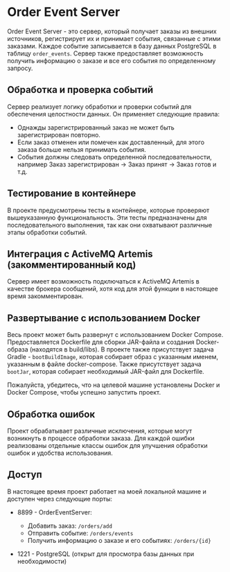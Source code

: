 # Order Event Server

Order Event Server - это сервер, который получает заказы из внешних источников, регистрирует их и принимает события, связанные с этими заказами. Каждое событие записывается в базу данных PostgreSQL в таблицу `order_events`. Сервер также предоставляет возможность получить информацию о заказе и все его события по определенному запросу.

## Обработка и проверка событий

Сервер реализует логику обработки и проверки событий для обеспечения целостности данных. Он применяет следующие правила:

- Однажды зарегистрированный заказ не может быть зарегистрирован повторно.
- Если заказ отменен или помечен как доставленный, для этого заказа больше нельзя принимать события.
- События должны следовать определенной последовательности, например Заказ зарегистрирован -> Заказ принят -> Заказ готов и т.д.

## Тестирование в контейнере

В проекте предусмотрены тесты в контейнере, которые проверяют вышеуказанную функциональность. Эти тесты предназначены для последовательного выполнения, так как они охватывают различные этапы обработки событий.

## Интеграция с ActiveMQ Artemis (закомментированный код)

Сервер имеет возможность подключаться к ActiveMQ Artemis в качестве брокера сообщений, хотя код для этой функции в настоящее время закомментирован.

## Развертывание с использованием Docker

Весь проект может быть развернут с использованием Docker Compose. Предоставляется Dockerfile для сборки JAR-файла и создания Docker-образа (находятся в build/libs). В проекте также присутствует задача Gradle - `bootBuildImage`, которая собирает образ с указанным именем, указанным в файле docker-compose. Также присутствует задача `bootJar`, которая собирает необходимый JAR-файл для Dockerfile.

Пожалуйста, убедитесь, что на целевой машине установлены Docker и Docker Compose, чтобы успешно запустить проект.

## Обработка ошибок

Проект обрабатывает различные исключения, которые могут возникнуть в процессе обработки заказа. Для каждой ошибки реализованы отдельные классы ошибок для улучшения обработки ошибок и удобства использования.

## Доступ

В настоящее время проект работает на моей локальной машине и доступен через следующие порты:

- 8899 - OrderEventServer:
    - Добавить заказ: `/orders/add`
    - Отправить событие: `/orders/events`
    - Получить информацию о заказе и его событиях: `/orders/{id}`

- 1221 - PostgreSQL (открыт для просмотра базы данных при необходимости)

